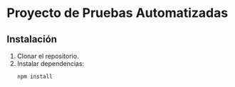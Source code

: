 # Proyecto de Pruebas Automatizadas

## Instalación
1. Clonar el repositorio.
2. Instalar dependencias:
   ```bash
   npm install
